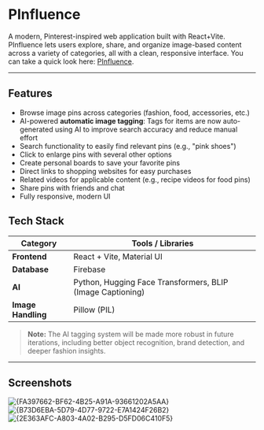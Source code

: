 # PInfluence 

A modern, Pinterest-inspired web application built with React+Vite. PInfluence lets users explore, share, and organize image-based content across a variety of categories, all with a clean, responsive interface. You can take a quick look here: [PInfluence](https://p-influence.vercel.app/).

---

## Features

- Browse image pins across categories (fashion, food, accessories, etc.)
- AI-powered **automatic image tagging**: Tags for items are now auto-generated using AI to improve search accuracy and reduce manual effort
- Search functionality to easily find relevant pins (e.g., "pink shoes")
- Click to enlarge pins with several other options
- Create personal boards to save your favorite pins
- Direct links to shopping websites for easy purchases
- Related videos for applicable content (e.g., recipe videos for food pins)
- Share pins with friends and chat 
- Fully responsive, modern UI 

## Tech Stack

| Category           | Tools / Libraries                                                    |
|--------------------|----------------------------------------------------------------------|
| **Frontend**        | React + Vite, Material UI |
| **Database**    | Firebase |
| **AI**  | Python, Hugging Face Transformers, BLIP (Image Captioning) |
| **Image Handling**  | Pillow (PIL) |

> **Note:** The AI tagging system will be made more robust in future iterations, including better object recognition, brand detection, and deeper fashion insights.

---

## Screenshots

![{FA397662-BF62-4B25-A91A-93661202A5AA}](https://github.com/user-attachments/assets/706469a8-24bf-410f-b72a-fec36378ce01)
![{B73D6EBA-5D79-4D77-9722-E7A1424F26B2}](https://github.com/user-attachments/assets/9dbe86df-7cfe-4809-8d34-c09a97893775)
![{2E363AFC-A803-4A02-B295-D5FD06C410F5}](https://github.com/user-attachments/assets/000ea0dc-1000-4fcc-8481-f26063f892a4)
